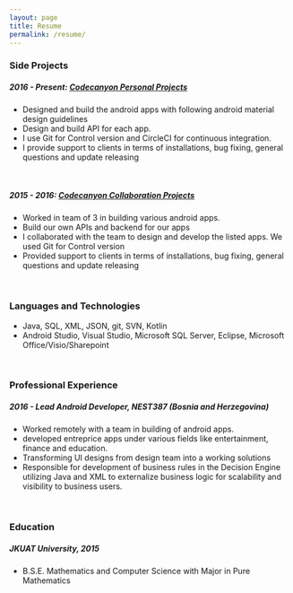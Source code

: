 ```yaml
---
layout: page
title: Resume
permalink: /resume/
---
```


### Side Projects

##### 2016 - Present: [Codecanyon Personal Projects](https://codecanyon.net/user/aroniez/portfolio)
- Designed and build the android apps with following android material design guidelines
- Design and build API for each app.
- I use Git for Control version and CircleCI for continuous integration.
- I provide support to clients in terms of installations, bug fixing, general questions and update releasing

<br>

##### 2015 - 2016: [Codecanyon Collaboration Projects](https://codecanyon.net/user/_gilo/portfolio)
- Worked in team of 3 in building various android apps.
- Build our own APIs and backend for our apps
- I collaborated with the team to design and develop the listed apps. We used Git for Control version
- Provided support to clients in terms of installations, bug fixing, general questions and update releasing

<br>

### Languages and Technologies

- Java, SQL, XML, JSON, git, SVN, Kotlin
- Android Studio, Visual Studio, Microsoft SQL Server, Eclipse, Microsoft Office/Visio/Sharepoint

<br>

### Professional Experience

##### 2016 - Lead Android Developer, NEST387 (Bosnia and Herzegovina)
- Worked remotely with a team in building of android apps.
- developed entreprice apps under various fields like entertainment, finance and education.
- Transforming UI designs from design team into a working solutions
- Responsible for development of business rules in the Decision Engine utilizing Java and XML to externalize business logic for scalability and visibility to business users.

<br>

### Education

##### JKUAT University, 2015
- B.S.E. Mathematics and Computer Science with Major in Pure Mathematics 
